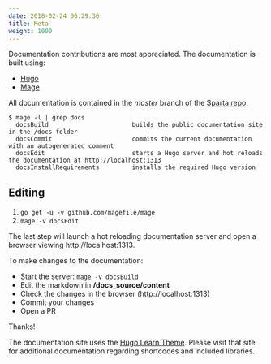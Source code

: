 ```yaml
---
date: 2018-02-24 06:29:36
title: Meta
weight: 1000
---
```


Documentation contributions are most appreciated. The documentation is built using:

* [Hugo](http://gohugo.io)
* [Mage](https://magefile.org)

All documentation is contained in the _master_ branch of the [Sparta repo](https://github.com/mweagle/Sparta).

```shell
$ mage -l | grep docs
  docsBuild                       builds the public documentation site in the /docs folder
  docsCommit                      commits the current documentation with an autogenerated comment
  docsEdit                        starts a Hugo server and hot reloads the documentation at http://localhost:1313
  docsInstallRequirements         installs the required Hugo version
```

## Editing

  1. `go get -u -v github.com/magefile/mage`
  1. `mage -v docsEdit`

The last step will launch a hot reloading documentation server and open a browser viewing http://localhost:1313.

To make changes to the documentation:

* Start the server: `mage -v docsBuild`
* Edit the markdown in **/docs_source/content**
* Check the changes in the browser (http://localhost:1313)
* Commit your changes
* Open a PR

Thanks!

The documentation site uses the [Hugo Learn Theme](https://themes.gohugo.io/theme/hugo-theme-learn/en). Please visit that site for additional documentation regarding shortcodes and included libraries.